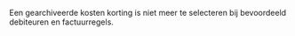 Een gearchiveerde kosten korting is niet meer te selecteren bij bevoordeeld debiteuren en factuurregels.
